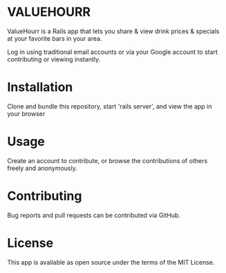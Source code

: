 # VALUEHOURR

ValueHourr is a Rails app that lets you share & view drink prices & specials at your favorite bars in your area. 

Log in using traditional email accounts or via your Google account to start contributing or viewing instantly.


# Installation

Clone and bundle this repository, start 'rails server', and view the app in your browser

# Usage

Create an account to contribute, or browse the contributions of others freely and anonymously.

# Contributing

Bug reports and pull requests can be contributed via GitHub. 

# License

This app is available as open source under the terms of the MIT License.
